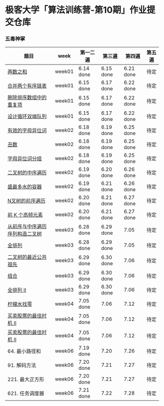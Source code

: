 # 极客大学「算法训练营-第10期」作业提交仓库

### 五毒神掌

| 题目 | week | 第一二遍 | 第三遍 | 第四遍 | 第五遍 |
|---|---|---|---|---|---|
| [两数之和](https://leetcode-cn.com/problems/two-sum/) | week01 | 6.14 done | 6.15 done | 6.21 done | 待定 |
| [合并两个有序链表](https://leetcode-cn.com/problems/merge-two-sorted-lists/) | week01 | 6.15 done | 6.17 done | 6.22 done | 待定 |
| [删除排序数组中的重复项](https://leetcode-cn.com/problems/remove-duplicates-from-sorted-array/) | week01 | 6.15 done | 6.17 done | 6.22 done | 待定 |
| [设计循环双端队列](https://leetcode.com/problems/design-circular-deque/) | week01 | 6.15 done | 6.17 done | 6.22 done | 待定 |
| [有效的字母异位词](https://leetcode-cn.com/problems/valid-anagram/description/) | week02 | 6.18 done | 6.19 done | 6.25 done | 待定 |
| [丑数](https://leetcode-cn.com/problems/chou-shu-lcof/) | week02 | 6.18 done | 6.19 done | 6.25 done | 待定 |
| [字母异位词分组](https://leetcode-cn.com/problems/group-anagrams/) | week02 | 6.18 done | 6.19 done | 6.25 done | 待定 |
| [二叉树的中序遍历](https://leetcode-cn.com/problems/binary-tree-inorder-traversal/) | week02 | 6.19 done | 6.20 done | 6.26 done | 待定 |
| [盛最多水的容器](https://leetcode-cn.com/problems/container-with-most-water//) | week02 | 6.19 done | 6.21 done | 6.26 done | 待定 |
| [N叉树的前序遍历](https://leetcode-cn.com/problems/n-ary-tree-preorder-traversal/description/) | week02 | 6.20 done | 6.21 done | 6.27 done | 待定 |
| [前 K 个高频元素](https://leetcode-cn.com/problems/top-k-frequent-elements/) | week02 | 6.20 done | 6.21 done | 6.27 done | 待定 |
| [从前序与中序遍历序列构造二叉树](https://leetcode-cn.com/problems/construct-binary-tree-from-preorder-and-inorder-traversal/) | week03 | 6.28 done | 6.29 done | 7.05 | 待定 |
| [全排列](https://leetcode-cn.com/problems/permutations/) | week03 | 6.28 done | 6.29 done | 7.05 | 待定 |
| [二叉树的最近公共祖先](https://leetcode-cn.com/problems/lowest-common-ancestor-of-a-binary-tree/) | week03 | 6.29 done | 6.30 done | 7.06 | 待定 |
| [组合](https://leetcode-cn.com/problems/combinations/) | week03 | 6.29 done | 6.30 done | 7.06 | 待定 |
| [全排列 II ](https://leetcode-cn.com/problems/permutations-ii/) | week03 | 6.29 done | 6.30 done | 7.06 | 待定 |
| [柠檬水找零](https://leetcode-cn.com/problems/lemonade-change/description/) | week04 | 7.05 done | 7.06 | 7.12 | 待定 |
| [买卖股票的最佳时机 II](https://leetcode-cn.com/problems/best-time-to-buy-and-sell-stock-ii/description/) | week04 | 7.05 done | 7.06 | 7.12 | 待定 |
| [买卖股票的最佳时机 II](https://leetcode-cn.com/problems/best-time-to-buy-and-sell-stock-ii/description/) | week04 | 7.05 done | 7.06 | 7.12 | 待定 |
| 64. 最小路径和 | week06 | 7.19 done | 7.20 | 7.26 | 待定 |
| 91. 解码方法 | week06 | 7.20 done | 7.21 | 7.27 | 待定 |
| 221. 最大正方形 | week06 | 7.20 done | 7.21 | 7.27 | 待定 |
| 621. 任务调度器 | week06 | 7.21 done | 7.22 | 7.28 | 待定 |
